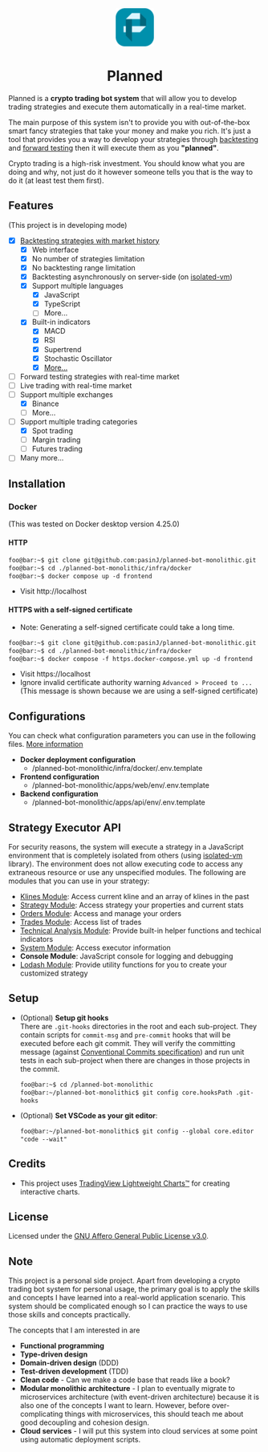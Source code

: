 <div align="center">
  <img width="76" src="./docs/icon.png?sanitize=true">
  <h1>Planned</h1>
</div>

Planned is a **crypto trading bot system** that will allow you to develop trading strategies and execute them automatically in a real-time market.

The main purpose of this system isn't to provide you with out-of-the-box smart fancy strategies that take your money and make you rich. It's just a tool that provides you a way to develop your strategies through <u>backtesting</u> and <u>forward testing</u> then it will execute them as you **"planned"**.

Crypto trading is a high-risk investment. You should know what you are doing and why, not just do it however someone tells you that is the way to do it (at least test them first).

## Features
(This project is in developing mode)
- [x] [Backtesting strategies with market history](./docs/backtesting.md)
  - [x] Web interface
  - [x] No number of strategies limitation
  - [x] No backtesting range limitation
  - [x] Backtesting asynchronously on server-side (on [isolated-vm](https://github.com/laverdet/isolated-vm))
  - [x] Support multiple languages
    - [x] JavaScript
    - [x] TypeScript
    - [ ] More...
  - [x] Built-in indicators
    - [x] MACD
    - [x] RSI
    - [x] Supertrend
    - [x] Stochastic Oscillator
    - [x] [More...](./docs/technicalAnalysisModule.md#technical-analysis-module)
- [ ] Forward testing strategies with real-time market
- [ ] Live trading with real-time market
- [ ] Support multiple exchanges
  - [x] Binance
  - [ ] More...
- [ ] Support multiple trading categories
  - [x] Spot trading
  - [ ] Margin trading
  - [ ] Futures trading
- [ ] Many more...

## Installation
### Docker
(This was tested on Docker desktop version 4.25.0)
#### HTTP
  ``` console
  foo@bar:~$ git clone git@github.com:pasinJ/planned-bot-monolithic.git
  foo@bar:~$ cd ./planned-bot-monolithic/infra/docker
  foo@bar:~$ docker compose up -d frontend
  ```
  - Visit http://localhost
#### HTTPS with a self-signed certificate
  - Note: Generating a self-signed certificate could take a long time.
  ``` console
  foo@bar:~$ git clone git@github.com:pasinJ/planned-bot-monolithic.git
  foo@bar:~$ cd ./planned-bot-monolithic/infra/docker
  foo@bar:~$ docker compose -f https.docker-compose.yml up -d frontend
  ```
  - Visit https://localhost
  - Ignore invalid certificate authority warning `Advanced > Proceed to ...` <br/> (This message is shown because we are using a self-signed certificate)

## Configurations
You can check what configuration parameters you can use in the following files. [More information](./docs/configurations.md)
- **Docker deployment configuration**
  - /planned-bot-monolithic/infra/docker/.env.template
- **Frontend configuration**
  - /planned-bot-monolithic/apps/web/env/.env.template
- **Backend configuration**
  - /planned-bot-monolithic/apps/api/env/.env.template

## Strategy Executor API
For security reasons, the system will execute a strategy in a JavaScript environment that is completely isolated from others (using [isolated-vm](https://github.com/laverdet/isolated-vm) library). The environment does not allow executing code to access any extraneous resource or use any unspecified modules. The following are modules that you can use in your strategy:
- [Klines Module](./docs/klinesModule.md): Access current kline and an array of klines in the past
- [Strategy Module](./docs/strategyModule.md): Access strategy your properties and current stats
- [Orders Module](./docs/ordersModule.md): Access and manage your orders
- [Trades Module](./docs/tradesModule.md): Access list of trades
- [Technical Analysis Module](./docs/technicalAnalysisModule.md): Provide built-in helper functions and techical indicators
- [System Module](./docs/systemModule.md): Access executor information
- **Console Module**: JavaScript console for logging and debugging
- [Lodash Module](https://lodash.com/docs/4.17.15): Provide utility functions for you to create your customized strategy

## Setup
- (Optional) **Setup git hooks** <br/>
  There are `.git-hooks` directories in the root and each sub-project. They contain scripts for `commit-msg` and `pre-commit` hooks that will be executed before each git commit. They will verify the committing message (against [Conventional Commits specification](https://www.conventionalcommits.org/en/v1.0.0/#summary)) and run unit tests in each sub-project when there are changes in those projects in the commit.
  ``` console
  foo@bar:~$ cd /planned-bot-monolithic
  foo@bar:~/planned-bot-monolithic$ git config core.hooksPath .git-hooks
  ```
- (Optional) **Set VSCode as your git editor**:
  ``` console
  foo@bar:~/planned-bot-monolithic$ git config --global core.editor "code --wait"
  ```

## Credits
- This project uses [TradingView Lightweight Charts™](https://github.com/tradingview/lightweight-charts) for creating interactive charts.

## License
Licensed under the [GNU Affero General Public License v3.0](./LICENSE).

## Note
This project is a personal side project. Apart from developing a crypto trading bot system for personal usage, the primary goal is to apply the skills and concepts I have learned into a real-world application scenario. This system should be complicated enough so I can practice the ways to use those skills and concepts practically.

The concepts that I am interested in are
- **Functional programming**
- **Type-driven design**
- **Domain-driven design** (DDD)
- **Test-driven development** (TDD)
- **Clean code** - Can we make a code base that reads like a book?
- **Modular monolithic architecture** - I plan to eventually migrate to microservices architecture (with event-driven architecture) because it is also one of the concepts I want to learn. However, before over-complicating things with microservices, this should teach me about good decoupling and cohesion design.
- **Cloud services** - I will put this system into cloud services at some point using automatic deployment scripts.